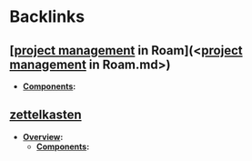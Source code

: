 
# Backlinks
## [[project management](<[project management.md>) in Roam](<[project management](<project management.md>) in Roam.md>)
- **[Components](<Components.md>):**

## [zettelkasten](<zettelkasten.md>)
- **[Overview](<Overview.md>):**
    - **[Components](<Components.md>):**

